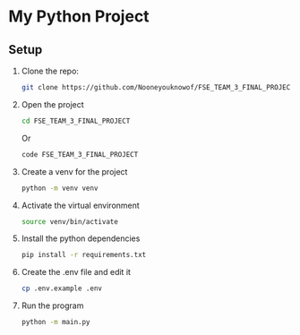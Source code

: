 # My Python Project

## Setup

1. Clone the repo:
    ```bash
    git clone https://github.com/Nooneyouknowof/FSE_TEAM_3_FINAL_PROJECT.git
    ```

2. Open the project
    ```bash
    cd FSE_TEAM_3_FINAL_PROJECT
    ```
    Or
    ```bash
    code FSE_TEAM_3_FINAL_PROJECT
    ```

3. Create a venv for the project
    ```bash
    python -m venv venv
    ```

3. Activate the virtual environment
    ```bash
    source venv/bin/activate
    ```

5. Install the python dependencies
    ```bash
    pip install -r requirements.txt
    ```

6. Create the .env file and edit it
    ```bash
    cp .env.example .env
    ```

7. Run the program
    ```bash
    python -m main.py
    ```